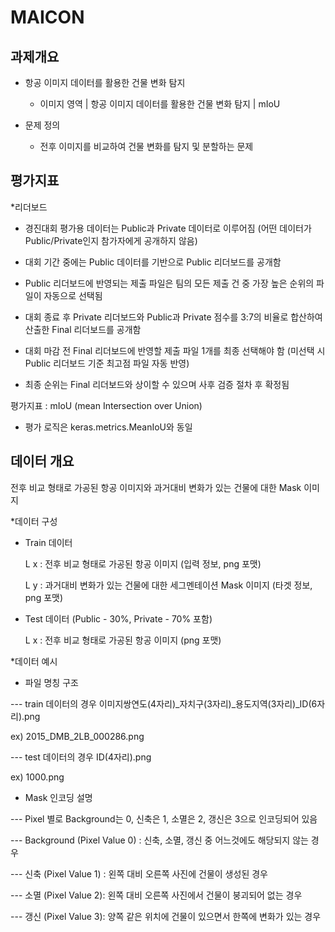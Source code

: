 # MAICON

## 과제개요

* 항공 이미지 데이터를 활용한 건물 변화 탐지 
  * 이미지 영역 | 항공 이미지 데이터를 활용한 건물 변화 탐지 | mIoU


* 문제 정의 
  * 전후 이미지를 비교하여 건물 변화를 탐지 및 분할하는 문제


## 평가지표

*리더보드

- 경진대회 평가용 데이터는 Public과 Private 데이터로 이루어짐 (어떤 데이터가 Public/Private인지 참가자에게 공개하지 않음)

- 대회 기간 중에는 Public 데이터를 기반으로 Public 리더보드를 공개함

- Public 리더보드에 반영되는 제출 파일은 팀의 모든 제출 건 중 가장 높은 순위의 파일이 자동으로 선택됨

- 대회 종료 후 Private 리더보드와 Public과 Private 점수를 3:7의 비율로 합산하여 산출한 Final 리더보드를 공개함  

- 대회 마감 전 Final 리더보드에 반영할 제출 파일 1개를 최종 선택해야 함 (미선택 시 Public 리더보드 기준 최고점 파일 자동 반영) 

- 최종 순위는 Final 리더보드와 상이할 수 있으며 사후 검증 절차 후 확정됨


평가지표 : mIoU (mean Intersection over Union)


* 평가 로직은 keras.metrics.MeanIoU와 동일


## 데이터 개요
전후 비교 형태로 가공된 항공 이미지와 과거대비 변화가 있는 건물에 대한 Mask 이미지



*데이터 구성
- Train 데이터

  L x : 전후 비교 형태로 가공된 항공 이미지 (입력 정보, png 포맷)

  L y : 과거대비 변화가 있는 건물에 대한 세그멘테이션 Mask 이미지 (타겟 정보, png 포맷)


- Test 데이터 (Public - 30%, Private - 70% 포함)

  L x : 전후 비교 형태로 가공된 항공 이미지 (png 포맷)



*데이터 예시
- 파일 명칭 구조

--- train 데이터의 경우 이미지쌍연도(4자리)_자치구(3자리)_용도지역(3자리)_ID(6자리).png

ex) 2015_DMB_2LB_000286.png



--- test 데이터의 경우 ID(4자리).png

ex) 1000.png



- Mask 인코딩 설명

--- Pixel 별로 Background는 0, 신축은 1, 소멸은 2, 갱신은 3으로 인코딩되어 있음

--- Background (Pixel Value 0) : 신축, 소멸, 갱신 중 어느것에도 해당되지 않는 경우

--- 신축 (Pixel Value 1) : 왼쪽 대비 오른쪽 사진에 건물이 생성된 경우

--- 소멸 (Pixel Value 2): 왼쪽 대비 오른쪽 사진에서 건물이 붕괴되어 없는 경우

--- 갱신 (Pixel Value 3): 양쪽 같은 위치에 건물이 있으면서 한쪽에 변화가 있는 경우

